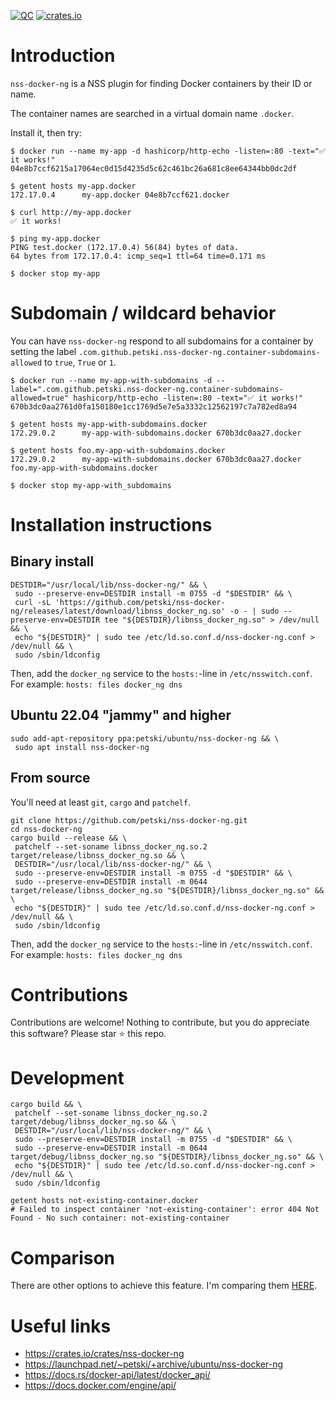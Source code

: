 [![QC](https://github.com/petski/nss-docker-ng/actions/workflows/qc.yml/badge.svg)](https://github.com/petski/nss-docker-ng/actions/workflows/qc.yml)
[![crates.io](https://img.shields.io/crates/v/nss-docker-ng.svg)](https://crates.io/crates/nss-docker-ng)

# Introduction

`nss-docker-ng` is a NSS plugin for finding Docker containers by their ID or name.

The container names are searched in a virtual domain name `.docker`.

Install it, then try:

```
$ docker run --name my-app -d hashicorp/http-echo -listen=:80 -text="✅ it works!"
04e8b7ccf6215a17064ec0d15d4235d5c62c461bc26a681c8ee64344bb0dc2df

$ getent hosts my-app.docker
172.17.0.4      my-app.docker 04e8b7ccf621.docker

$ curl http://my-app.docker
✅ it works!

$ ping my-app.docker
PING test.docker (172.17.0.4) 56(84) bytes of data.
64 bytes from 172.17.0.4: icmp_seq=1 ttl=64 time=0.171 ms

$ docker stop my-app
```

# Subdomain / wildcard behavior

You can have `nss-docker-ng` respond to all subdomains for a container by setting the label `.com.github.petski.nss-docker-ng.container-subdomains-allowed` to `true`, `True` or `1`.

```
$ docker run --name my-app-with-subdomains -d --label=".com.github.petski.nss-docker-ng.container-subdomains-allowed=true" hashicorp/http-echo -listen=:80 -text="✅ it works!"
670b3dc0aa2761d0fa150180e1cc1769d5e7e5a3332c12562197c7a782ed8a94

$ getent hosts my-app-with-subdomains.docker
172.29.0.2      my-app-with-subdomains.docker 670b3dc0aa27.docker

$ getent hosts foo.my-app-with-subdomains.docker
172.29.0.2      my-app-with-subdomains.docker 670b3dc0aa27.docker foo.my-app-with-subdomains.docker

$ docker stop my-app-with_subdomains
```

# Installation instructions

## Binary install

```
DESTDIR="/usr/local/lib/nss-docker-ng/" && \
 sudo --preserve-env=DESTDIR install -m 0755 -d "$DESTDIR" && \
 curl -sL 'https://github.com/petski/nss-docker-ng/releases/latest/download/libnss_docker_ng.so' -o - | sudo --preserve-env=DESTDIR tee "${DESTDIR}/libnss_docker_ng.so" > /dev/null && \
 echo "${DESTDIR}" | sudo tee /etc/ld.so.conf.d/nss-docker-ng.conf > /dev/null && \
 sudo /sbin/ldconfig
```

Then, add the `docker_ng` service to the `hosts:`-line in `/etc/nsswitch.conf`. For example: `hosts: files docker_ng dns`

## Ubuntu 22.04 "jammy" and higher

```
sudo add-apt-repository ppa:petski/ubuntu/nss-docker-ng && \
 sudo apt install nss-docker-ng
```

## From source

You'll need at least `git`, `cargo` and `patchelf`.

```
git clone https://github.com/petski/nss-docker-ng.git
cd nss-docker-ng
cargo build --release && \
 patchelf --set-soname libnss_docker_ng.so.2 target/release/libnss_docker_ng.so && \
 DESTDIR="/usr/local/lib/nss-docker-ng/" && \
 sudo --preserve-env=DESTDIR install -m 0755 -d "$DESTDIR" && \
 sudo --preserve-env=DESTDIR install -m 0644 target/release/libnss_docker_ng.so "${DESTDIR}/libnss_docker_ng.so" && \
 echo "${DESTDIR}" | sudo tee /etc/ld.so.conf.d/nss-docker-ng.conf > /dev/null && \
 sudo /sbin/ldconfig
```

Then, add the `docker_ng` service to the `hosts:`-line in `/etc/nsswitch.conf`. For example: `hosts: files docker_ng dns`

# Contributions

Contributions are welcome! Nothing to contribute, but you do appreciate this software? Please star :star: this repo.

# Development

```
cargo build && \
 patchelf --set-soname libnss_docker_ng.so.2 target/debug/libnss_docker_ng.so && \
 DESTDIR="/usr/local/lib/nss-docker-ng/" && \
 sudo --preserve-env=DESTDIR install -m 0755 -d "$DESTDIR" && \
 sudo --preserve-env=DESTDIR install -m 0644 target/debug/libnss_docker_ng.so "${DESTDIR}/libnss_docker_ng.so" && \
 echo "${DESTDIR}" | sudo tee /etc/ld.so.conf.d/nss-docker-ng.conf > /dev/null && \
 sudo /sbin/ldconfig

getent hosts not-existing-container.docker
# Failed to inspect container 'not-existing-container': error 404 Not Found - No such container: not-existing-container
```

# Comparison

There are other options to achieve this feature. I'm comparing them [HERE](COMPARISON.md).

# Useful links

* https://crates.io/crates/nss-docker-ng
* https://launchpad.net/~petski/+archive/ubuntu/nss-docker-ng
* https://docs.rs/docker-api/latest/docker_api/
* https://docs.docker.com/engine/api/

